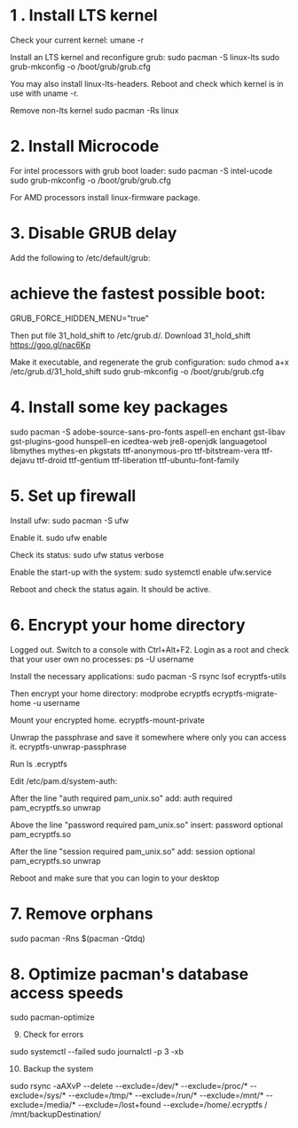 # 1 . Install LTS kernel

Check your current kernel:
umane -r

Install an LTS kernel and reconfigure grub:
sudo pacman -S linux-lts
sudo grub-mkconfig -o /boot/grub/grub.cfg

You may also install linux-lts-headers.
Reboot and check which kernel is in use with uname -r.

Remove non-lts kernel
sudo pacman -Rs linux

# 2. Install Microcode


For intel processors with grub boot loader:
sudo pacman -S intel-ucode
sudo grub-mkconfig -o /boot/grub/grub.cfg

For AMD processors install linux-firmware package.

# 3. Disable GRUB delay

Add the following to /etc/default/grub:
# achieve the fastest possible boot:
GRUB_FORCE_HIDDEN_MENU="true"

Then put file 31_hold_shift to /etc/grub.d/.
Download 31_hold_shift https://goo.gl/nac6Kp

Make it executable, and regenerate the grub configuration:
sudo chmod a+x /etc/grub.d/31_hold_shift
sudo grub-mkconfig -o /boot/grub/grub.cfg

# 4. Install some key packages

sudo pacman -S adobe-source-sans-pro-fonts aspell-en enchant gst-libav gst-plugins-good hunspell-en icedtea-web jre8-openjdk languagetool libmythes mythes-en pkgstats ttf-anonymous-pro ttf-bitstream-vera ttf-dejavu ttf-droid ttf-gentium ttf-liberation ttf-ubuntu-font-family

# 5. Set up firewall

Install ufw:
sudo pacman -S ufw

Enable it.
sudo ufw enable 

Check its status:
sudo ufw status verbose

Enable the start-up with the system:
sudo systemctl enable ufw.service

Reboot and check the status again. It should be active.

# 6. Encrypt your home directory

Logged out. Switch to a console with Ctrl+Alt+F2. Login as a root and check that your user own no processes:
ps -U username 

Install the necessary applications: 
sudo pacman -S rsync lsof ecryptfs-utils

Then encrypt your home directory: 
modprobe ecryptfs
ecryptfs-migrate-home -u username

Mount your encrypted home.
ecryptfs-mount-private

Unwrap the passphrase and save it somewhere where only you can access it.
ecryptfs-unwrap-passphrase

Run
ls .ecryptfs

Edit /etc/pam.d/system-auth:

After the line "auth required pam_unix.so" add: 
auth required pam_ecryptfs.so unwrap

Above the line "password required pam_unix.so" insert: 
password optional pam_ecryptfs.so

After the line "session required pam_unix.so" add: 
session optional pam_ecryptfs.so unwrap

Reboot and make sure that you can login to your desktop

# 7. Remove orphans

sudo pacman -Rns $(pacman -Qtdq)

# 8. Optimize pacman's database access speeds

sudo pacman-optimize

9. Check for errors

sudo systemctl --failed
sudo journalctl -p 3 -xb


10. Backup the system

sudo rsync -aAXvP --delete --exclude=/dev/* --exclude=/proc/* --exclude=/sys/* --exclude=/tmp/* --exclude=/run/* --exclude=/mnt/* --exclude=/media/* --exclude=/lost+found --exclude=/home/.ecryptfs / /mnt/backupDestination/